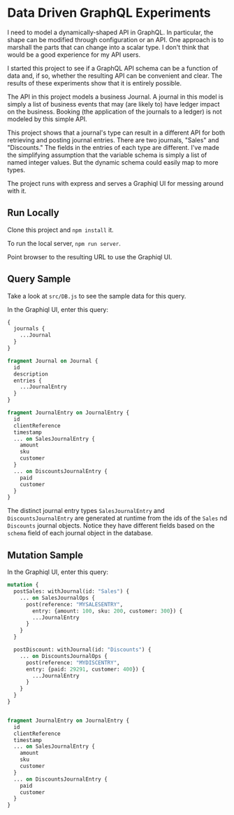 # Data Driven GraphQL Experiments

I need to model a dynamically-shaped API in GraphQL. In particular, the shape
can be modified through configuration or an API. One approach is to marshall
the parts that can change into a scalar type. I don't think that would be a good
experience for my API users.

I started this project to see if a GraphQL API schema can be a function of
data and, if so, whether the resulting API can be convenient and clear. The
results of these experiments show that it is entirely possible.

The API in this project models a business Journal. A journal in this model
is simply a list of business events that may (are likely to) have ledger impact
on the business. Booking (the application of the journals to a ledger) is not
modeled by this simple API.

This project shows that a journal's type can result in a different API for
both retrieving and posting journal entries. There are two journals,
"Sales" and "Discounts." The fields in the entries of each type are different.
I've made the simplifying assumption that the variable schema is simply a list
of named integer values. But the dynamic schema could easily map to more types.

The project runs with express and serves a Graphiql UI for messing around with
it.


## Run Locally

Clone this project and `npm install` it.

To run the local server, `npm run server`.

Point browser to the resulting URL to use the Graphiql UI.

## Query Sample

Take a look at `src/DB.js` to see the sample data for this query.

In the Graphiql UI, enter this query:

```graphql
{
  journals {
    ...Journal
  }
}

fragment Journal on Journal {
  id
  description
  entries {
    ...JournalEntry
  }
}

fragment JournalEntry on JournalEntry {
  id
  clientReference
  timestamp
  ... on SalesJournalEntry {
    amount
    sku
    customer
  }
  ... on DiscountsJournalEntry {
    paid
    customer
  }
}

```
The distinct journal entry types `SalesJournalEntry` and `DiscountsJournalEntry`
are generated at runtime from the ids of the `Sales` nd `Discounts` journal
objects. Notice they have different fields based on the `schema` field of each
journal object in the database.

## Mutation Sample

In the Graphiql UI, enter this query:

```graphql
mutation {
  postSales: withJournal(id: "Sales") {
    ... on SalesJournalOps {
      post(reference: "MYSALESENTRY",
        entry: {amount: 100, sku: 200, customer: 300}) {
        ...JournalEntry
      }
    }
  }

  postDiscount: withJournal(id: "Discounts") {
    ... on DiscountsJournalOps {
      post(reference: "MYDISCENTRY",
      entry: {paid: 29291, customer: 400}) {
        ...JournalEntry
      }
    }
  }
}


fragment JournalEntry on JournalEntry {
  id
  clientReference
  timestamp
  ... on SalesJournalEntry {
    amount
    sku
    customer
  }
  ... on DiscountsJournalEntry {
    paid
    customer
  }
}
```
